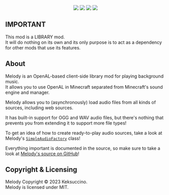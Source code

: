 <p style="text-align: center;"><a href="https://discord.gg/rhayah27GC"><img src="https://discordapp.com/api/guilds/704163135787106365/widget.png?style=banner2" /></a> <a href="https://twitter.com/keksuccino"><img src="https://user-images.githubusercontent.com/35544624/132924153-df28357d-6816-48a2-96a8-594333d3b075.png" /></a> <a href="https://www.patreon.com/keksuccino"><img src="https://user-images.githubusercontent.com/35544624/132924155-25fe4269-5936-4cac-88cf-5d6069e0443a.png" /></a> <a href="https://paypal.me/TimSchroeter"><img src="https://user-images.githubusercontent.com/35544624/132924156-ec4300ea-7e10-40de-a271-8effb8fbf5cf.png" /></a></p>


## IMPORTANT

This mod is a LIBRARY mod.<br>
It will do nothing on its own and its only purpose is to act as a dependency for other mods that use its features.

## About

Melody is an OpenAL-based client-side library mod for playing background music.<br>
It allows you to use OpenAL in Minecraft separated from Minecraft's sound engine and manager.

Melody allows you to (asynchronously) load audio files from all kinds of sources, including web sources.

It has built-in support for OGG and WAV audio files, but there's nothing that prevents you from extending it to support more file types!

To get an idea of how to create ready-to-play audio sources, take a look at Melody's [`SimpleAudioFactory`](https://github.com/Keksuccino/Melody/blob/1.19.4/common/src/main/java/de/keksuccino/melody/resources/audio/SimpleAudioFactory.java) class!

Everything important is documented in the source, so make sure to take a look at [Melody's source on GitHub](https://github.com/Keksuccino/Melody)!

## Copyright & Licensing

Melody Copyright © 2023 Keksuccino.<br>
Melody is licensed under MIT.
